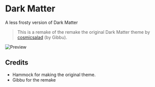 # Dark Matter
A less frosty version of Dark Matter
> This is a remake of the remake the original Dark Matter theme by [cosmicsalad](https://github.com/DiscordStyles/DarkMatter) (by Gibbu).

![Preview](https://files.catbox.moe/3xbhtc.png)

## Credits
* Hammock for making the original theme.
* Gibbu for the remake
